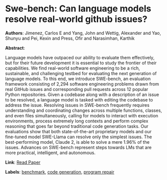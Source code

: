# Swe-bench: Can language models resolve real-world github issues?

**Authors**: Jimenez, Carlos E and Yang, John and Wettig, Alexander and Yao, Shunyu and Pei, Kexin and Press, Ofir and Narasimhan, Karthik

**Abstract**:

Language models have outpaced our ability to evaluate them effectively, but for their future development it is essential to study the frontier of their capabilities. We find real-world software engineering to be a rich, sustainable, and challenging testbed for evaluating the next generation of language models. To this end, we introduce SWE-bench, an evaluation framework consisting of 2,294 software engineering problems drawn from real GitHub issues and corresponding pull requests across 12 popular Python repositories. Given a codebase along with a description of an issue to be resolved, a language model is tasked with editing the codebase to address the issue. Resolving issues in SWE-bench frequently requires understanding and coordinating changes across multiple functions, classes, and even files simultaneously, calling for models to interact with execution environments, process extremely long contexts and perform complex reasoning that goes far beyond traditional code generation tasks. Our evaluations show that both state-of-the-art proprietary models and our fine-tuned model SWE-Llama can resolve only the simplest issues. The best-performing model, Claude 2, is able to solve a mere 1.96% of the issues. Advances on SWE-bench represent steps towards LMs that are more practical, intelligent, and autonomous.

**Link**: [Read Paper](https://arxiv.org/pdf/2310.06770)

**Labels**: [benchmark](../../labels/benchmark.md), [code generation](../../labels/code_generation.md), [program repair](../../labels/program_repair.md)
